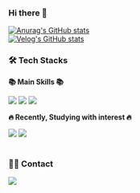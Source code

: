 ### Hi there 👋
[![Anurag's GitHub stats](https://github-readme-stats.vercel.app/api?username=srp0114&show_icons=true\&theme=buefy&title)](https://github.com/srp0114)
<br/>
[![Velog's GitHub stats](https://velog-readme-stats.vercel.app/api?name=srp0114)](https://velog.io/@srp0114/posts)
<br/>

### 🛠 Tech Stacks
<p><b>📚 Main Skills 📚</b></p>
<div>
<img src="https://img.shields.io/badge/javascript-F7DF1E.svg?&style=for-the-badge&logo=javascript&logoColor=white"/>
<img src="https://img.shields.io/badge/typescript-3178C6.svg?&style=for-the-badge&logo=typescript&logoColor=white"/>
<img src="https://img.shields.io/badge/react-61DAFB.svg?&style=for-the-badge&logo=react&logoColor=white"/>
</div>
<p/>
<p><b>🔥 Recently, Studying with interest 🔥</b></p>
<div>
<img src="https://img.shields.io/badge/redux-764ABC.svg?&style=for-the-badge&logo=redux&logoColor=white"/>
<img src="https://img.shields.io/badge/vue.js-4FC08D.svg?&style=for-the-badge&logo=vue.js&logoColor=white"/>
</div>
<br/>

### 🧑‍💻 Contact
 <div> 
 <a href=mailto:ksy010114@gmail.com> 
    <img src="https://img.shields.io/badge/Gmail-EA4335?style=for-the-badge&logo=Gmail&logoColor=white&link=mailto:ksy010114@gmail.com"> </a>
 </div> 
